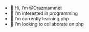 - 👋 Hi, I’m @Orazmammet
- 👀 I’m interested in programming
- 🌱 I’m currently learning php
- 💞️ I’m looking to collaborate on php

<!---
Orazmammet/Orazmammet is a ✨ special ✨ repository because its `README.md` (this file) appears on your GitHub profile.
You can click the Preview link to take a look at your changes.
--->
